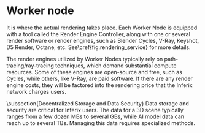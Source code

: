 # Worker node

It is where the actual rendering takes place. Each Worker Node is equipped with a tool called the Render Engine Controller, along with one or several render software or render engines, such as Blender Cycles, V-Ray, Keyshot, D5 Render, Octane, etc. See\cref{fig:rendering_service} for more details.

The render engines utilized by Worker Nodes typically rely on path-tracing/ray-tracing techniques, which demand substantial compute resources. Some of these engines are open-source and free, such as Cycles, while others, like V-Ray, are paid software. If there are any render engine costs, they will be factored into the rendering price that the Inferix network charges users.

\subsection{Decentralized Storage and Data Security}
Data storage and security are critical for Inferix users. The data for a 3D scene typically ranges from a few dozen MBs to several GBs, while AI model data can reach up to several TBs. Managing this data requires specialized methods.